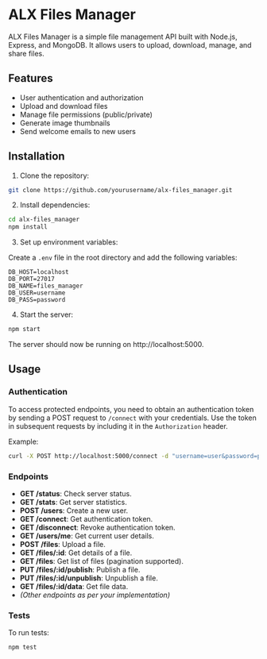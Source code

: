 # ALX Files Manager

ALX Files Manager is a simple file management API built with Node.js, Express, and MongoDB. It allows users to upload, download, manage, and share files.

## Features

- User authentication and authorization
- Upload and download files
- Manage file permissions (public/private)
- Generate image thumbnails
- Send welcome emails to new users

## Installation

1. Clone the repository:

```bash
git clone https://github.com/yourusername/alx-files_manager.git
```

2. Install dependencies:

```bash
cd alx-files_manager
npm install
```

3. Set up environment variables:

Create a `.env` file in the root directory and add the following variables:

```
DB_HOST=localhost
DB_PORT=27017
DB_NAME=files_manager
DB_USER=username
DB_PASS=password
```

4. Start the server:

```bash
npm start
```

The server should now be running on http://localhost:5000.

## Usage

### Authentication

To access protected endpoints, you need to obtain an authentication token by sending a POST request to `/connect` with your credentials. Use the token in subsequent requests by including it in the `Authorization` header.

Example:

```bash
curl -X POST http://localhost:5000/connect -d "username=user&password=pass"
```

### Endpoints

- **GET /status**: Check server status.
- **GET /stats**: Get server statistics.
- **POST /users**: Create a new user.
- **GET /connect**: Get authentication token.
- **GET /disconnect**: Revoke authentication token.
- **GET /users/me**: Get current user details.
- **POST /files**: Upload a file.
- **GET /files/:id**: Get details of a file.
- **GET /files**: Get list of files (pagination supported).
- **PUT /files/:id/publish**: Publish a file.
- **PUT /files/:id/unpublish**: Unpublish a file.
- **GET /files/:id/data**: Get file data.
- *(Other endpoints as per your implementation)*

### Tests

To run tests:

```bash
npm test
```
